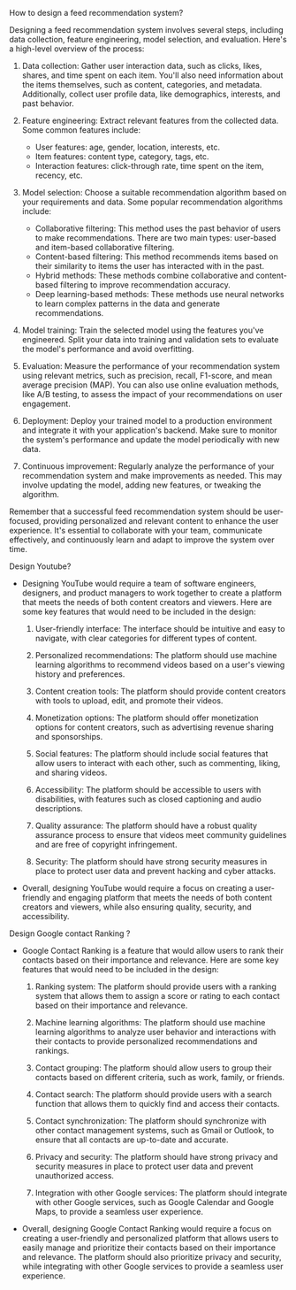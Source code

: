 How to design a feed recommendation system?

Designing a feed recommendation system involves several steps, including data collection, feature engineering, model selection, and evaluation. Here's a high-level overview of the process:

1. Data collection: Gather user interaction data, such as clicks, likes, shares, and time spent on each item. You'll also need information about the items themselves, such as content, categories, and metadata. Additionally, collect user profile data, like demographics, interests, and past behavior.

2. Feature engineering: Extract relevant features from the collected data. Some common features include:

   - User features: age, gender, location, interests, etc.
   - Item features: content type, category, tags, etc.
   - Interaction features: click-through rate, time spent on the item, recency, etc.

3. Model selection: Choose a suitable recommendation algorithm based on your requirements and data. Some popular recommendation algorithms include:

   - Collaborative filtering: This method uses the past behavior of users to make recommendations. There are two main types: user-based and item-based collaborative filtering.
   - Content-based filtering: This method recommends items based on their similarity to items the user has interacted with in the past.
   - Hybrid methods: These methods combine collaborative and content-based filtering to improve recommendation accuracy.
   - Deep learning-based methods: These methods use neural networks to learn complex patterns in the data and generate recommendations.

4. Model training: Train the selected model using the features you've engineered. Split your data into training and validation sets to evaluate the model's performance and avoid overfitting.

5. Evaluation: Measure the performance of your recommendation system using relevant metrics, such as precision, recall, F1-score, and mean average precision (MAP). You can also use online evaluation methods, like A/B testing, to assess the impact of your recommendations on user engagement.

6. Deployment: Deploy your trained model to a production environment and integrate it with your application's backend. Make sure to monitor the system's performance and update the model periodically with new data.

7. Continuous improvement: Regularly analyze the performance of your recommendation system and make improvements as needed. This may involve updating the model, adding new features, or tweaking the algorithm.

Remember that a successful feed recommendation system should be user-focused, providing personalized and relevant content to enhance the user experience. It's essential to collaborate with your team, communicate effectively, and continuously learn and adapt to improve the system over time.

Design Youtube?

- Designing YouTube would require a team of software engineers, designers, and product managers to work together to create a platform that meets the
  needs of both content creators and viewers. Here are some key features that would need to be included in the design:

   1. User-friendly interface: The interface should be intuitive and easy to navigate, with clear categories for different types of content.

   2. Personalized recommendations: The platform should use machine learning algorithms to recommend videos based on a user's viewing history and preferences.

   3. Content creation tools: The platform should provide content creators with tools to upload, edit, and promote their videos.

   4. Monetization options: The platform should offer monetization options for content creators, such as advertising revenue sharing and sponsorships.

   5. Social features: The platform should include social features that allow users to interact with each other, such as commenting, liking, and sharing videos.

   6. Accessibility: The platform should be accessible to users with disabilities, with features such as closed captioning and audio descriptions.

   7. Quality assurance: The platform should have a robust quality assurance process to ensure that videos meet community guidelines and are free of copyright           infringement.

   8. Security: The platform should have strong security measures in place to protect user data and prevent hacking and cyber attacks.

- Overall, designing YouTube would require a focus on creating a user-friendly and engaging platform that meets the needs of both content creators and viewers,     while also ensuring quality, security, and accessibility.

Design Google contact Ranking ?

- Google Contact Ranking is a feature that would allow users to rank their contacts based on their importance and relevance. Here are some key features 
  that would need to be included in the design:

   1. Ranking system: The platform should provide users with a ranking system that allows them to assign a score or rating to each contact based on their               importance and relevance.

   2. Machine learning algorithms: The platform should use machine learning algorithms to analyze user behavior and interactions with their contacts to provide         personalized recommendations and rankings.

   3. Contact grouping: The platform should allow users to group their contacts based on different criteria, such as work, family, or friends.

   4. Contact search: The platform should provide users with a search function that allows them to quickly find and access their contacts.

   5. Contact synchronization: The platform should synchronize with other contact management systems, such as Gmail or Outlook, to ensure that all contacts are         up-to-date and accurate.

   6. Privacy and security: The platform should have strong privacy and security measures in place to protect user data and prevent unauthorized access.

   7. Integration with other Google services: The platform should integrate with other Google services, such as Google Calendar and Google Maps, to provide a           seamless user experience.

- Overall, designing Google Contact Ranking would require a focus on creating a user-friendly and personalized platform that allows users to easily manage and       prioritize their contacts based on their importance and relevance. The platform should also prioritize privacy and security, while integrating with other Google   services to provide a seamless user experience.
